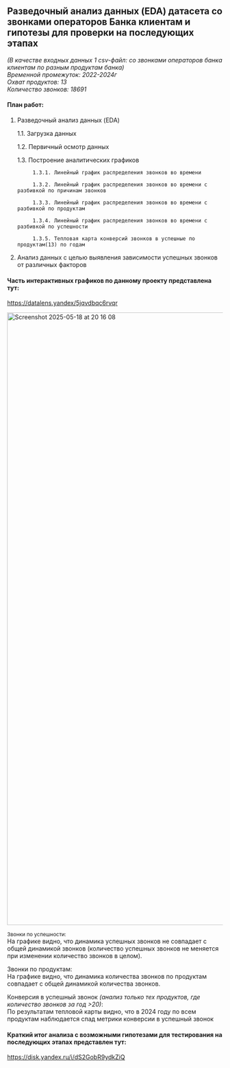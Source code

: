 
## Разведочный анализ данных (EDA) датасета со звонками операторов Банка клиентам и гипотезы для проверки на последующих этапах

*(В качестве входных данных 1 csv-файл: со звонками операторов банка клиентам по разным продуктам банка)\
Временной промежуток: 2022-2024г\
Охват продуктов: 13\
Количество звонков: 18691*

#### План работ: 

1. Разведочный анализ данных (EDA)
   
   1.1. Загрузка данных

   1.2. Первичный осмотр данных

   1.3. Построение аналитических графиков

            1.3.1. Линейный график распределения звонков во времени

            1.3.2. Линейный график распределения звонков во времени с разбивкой по причинам звонков

            1.3.3. Линейный график распределения звонков во времени с разбивкой по продуктам

            1.3.4. Линейный график распределения звонков во времени с разбивкой по успешности

            1.3.5. Тепловая карта конверсий звонков в успешные по продуктам(13) по годам

2. Анализ данных с целью выявления зависимости успешных звонков от различных факторов
   

#### Часть интерактивных графиков по данному проекту представлена тут:
<https://datalens.yandex/5jqvdbqc6rvqr>

<img width="1428" alt="Screenshot 2025-05-18 at 20 16 08" src="https://github.com/user-attachments/assets/ca9223c2-36b3-48d5-91c3-9becb4f2e94c" />


<span style="font-size:12px">Звонки по успешности:</span>\
На графике видно, что динамика успешных звонков не совпадает с общей динамикой звонков (количество успешных звонков не меняется при изменении количество звонков в целом).

Звонки по продуктам:\
На графике видно,  что динамика количества звонков по продуктам совпадает с общей динамикой количества звонков.

Конверсия в успешный звонок *(анализ только тех продуктов, где количество звонков за год >20)*:\
По результатам тепловой карты видно, что в 2024 году по всем продуктам наблюдается спад метрики конверсии в успешный звонок</span>



#### Краткий итог анализа с возможными гипотезами для тестирования на последующих этапах представлен тут:
<https://disk.yandex.ru/i/dS2GobR9ydkZiQ>



